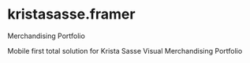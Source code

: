 # kristasasse.framer
Merchandising Portfolio

Mobile first total solution for Krista Sasse Visual Merchandising Portfolio
